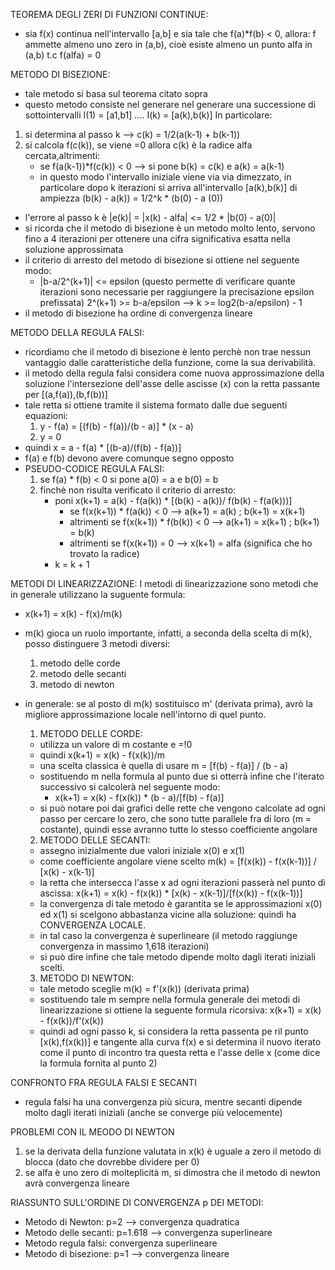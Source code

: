 TEOREMA DEGLI ZERI DI FUNZIONI CONTINUE:
- sia f(x) continua nell'intervallo [a,b] e sia tale che f(a)*f(b) < 0, allora:
f ammette almeno uno zero in (a,b), cioè esiste almeno un punto alfa in (a,b) t.c f(alfa) = 0

METODO DI BISEZIONE:
- tale metodo si basa sul teorema citato sopra
- questo metodo consiste nel generare nel generare una successione di sottointervalli I(1) = [a1,b1] .... I(k) = [a(k),b(k)]
In particolare:
1) si determina al passo k --> c(k) = 1/2(a(k-1) + b(k-1))
2) si calcola f(c(k)), se viene =0 allora c(k) è la radice alfa cercata,altrimenti:
    - se f(a(k-1))*f(c(k)) < 0 --> si pone b(k) = c(k) e a(k) = a(k-1)
    - in questo modo l'intervallo iniziale viene via via dimezzato, in particolare dopo k iterazioni si arriva all'intervallo [a(k),b(k)] 
      di ampiezza (b(k) - a(k)) = 1/2^k * (b(0) - a (0))
- l'errore al passo k è |e(k)| = |x(k) - alfa| <= 1/2 * |b(0) - a(0)|
- si ricorda che il metodo di bisezione è un metodo molto lento, servono fino a 4 iterazioni per ottenere una cifra significativa esatta nella
  soluzione approssimata
- il criterio di arresto del metodo di bisezione si ottiene nel seguente modo:
  - |b-a/2^(k+1)| <= epsilon (questo permette di verificare quante iterazioni sono necessarie per raggiungere la precisazione epsilon prefissata)
    2^(k+1) >= b-a/epsilon --> k >= log2(b-a/epsilon) - 1
- il metodo di bisezione ha ordine di convergenza lineare 

METODO DELLA REGULA FALSI:
- ricordiamo che il metodo di bisezione è lento perchè non trae nessun vantaggio dalle caratteristiche della funzione, come la sua derivabilità.
- il metodo della regula falsi considera come nuova approssimazione della soluzione l'intersezione dell'asse delle ascisse (x) con la retta passante per 
  [(a,f(a)),(b,f(b))]
- tale retta si ottiene tramite il sistema formato dalle due seguenti equazioni:
   1. y - f(a) = [(f(b) - f(a))/(b - a)] * (x - a)
   2. y = 0
- quindi x = a - f(a) * [(b-a)/(f(b) - f(a))]
- f(a) e f(b) devono avere comunque segno opposto 
- PSEUDO-CODICE REGULA FALSI:
  1. se f(a) * f(b) < 0 si pone a(0) = a e b(0) = b
  2. finchè non risulta verificato il criterio di arresto:
      - poni x(k+1) = a(k) - f(a(k)) * [(b(k) - a(k))/ f(b(k) - f(a(k)))]
        - se f(x(k+1)) * f(a(k)) < 0 --> a(k+1) = a(k) ; b(k+1) = x(k+1)
        - altrimenti se f(x(k+1)) * f(b(k)) < 0 --> a(k+1) = x(k+1) ; b(k+1) = b(k)
        - altrimenti se f(x(k+1)) = 0 --> x(k+1) = alfa (significa che ho trovato la radice)
      - k = k + 1

METODI DI LINEARIZZAZIONE:
I metodi di linearizzazione sono metodi che in generale utilizzano la suguente formula:
  -  x(k+1) = x(k) - f(x)/m(k)
- m(k) gioca un ruolo importante, infatti, a seconda della scelta di m(k), posso distinguere 3 metodi diversi:
  1. metodo delle corde 
  2. metodo delle secanti
  3. metodo di newton 
- in generale: se al posto di m(k) sostituisco m' (derivata prima), avrò la migliore approssimazione locale nell'intorno di quel punto.

  1. METODO DELLE CORDE:
  - utilizza un valore di m costante e =!0 
  - quindi x(k+1) = x(k) - f(x(k))/m
  - una scelta classica è quella di usare m = [f(b) - f(a)] / (b - a)
  - sostituendo m nella formula al punto due si otterrà infine che l'iterato successivo si calcolerà nel seguente modo:
    - x(k+1) = x(k) - f(x(k)) * (b - a)/[f(b) - f(a)]
  - si può notare poi dai grafici delle rette che vengono calcolate ad ogni passo per cercare lo zero, che sono tutte parallele fra di loro
   (m = costante), quindi esse avranno tutte lo stesso coefficiente angolare

  2. METODO DELLE SECANTI:
  - assegno inizialmente due valori iniziale x(0) e x(1)
  - come coefficiente angolare viene scelto m(k) = [f(x(k)) - f(x(k-1))] / [x(k) - x(k-1)]
  - la retta che intersecca l'asse x ad ogni iterazioni passerà nel punto di ascissa:
    x(k+1) = x(k) - f(x(k)) * [x(k) - x(k-1)]/[f(x(k)) - f(x(k-1))]
  - la convergenza di tale metodo è garantita se le approssimazioni x(0) ed x(1) si scelgono abbastanza vicine alla soluzione: quindi ha CONVERGENZA LOCALE.
  - in tal caso la convergenza è superlineare (il metodo raggiunge convergenza in massimo 1,618 iterazioni)
  - si può dire infine che tale metodo dipende molto dagli iterati iniziali scelti.

  3. METODO DI NEWTON:
  - tale metodo sceglie m(k) = f'(x(k)) (derivata prima)
  - sostituendo tale m sempre nella formula generale dei metodi di linearizzazione si ottiene la seguente formula ricorsiva:
    x(k+1) = x(k) - f(x(k))/f'(x(k))
  - quindi ad ogni passo k, si considera la retta passenta pe ril punto [x(k),f(x(k))] e tangente alla curva f(x) e si determina il nuovo iterato come il punto di incontro tra questa retta e l'asse delle x (come dice la formula fornita al punto 2)
 
 CONFRONTO FRA REGULA FALSI E SECANTI
 - regula falsi ha una convergenza più sicura, mentre secanti dipende molto dagli iterati iniziali (anche se converge più velocemente)

 PROBLEMI CON IL MEODO DI NEWTON
 1. se la derivata della funzione valutata in x(k) è uguale a zero il metodo di blocca (dato che dovrebbe dividere per 0)
 2. se alfa è uno zero di molteplicità m, si dimostra che il metodo di newton avrà convergenza lineare 

 RIASSUNTO SULL'ORDINE DI CONVERGENZA p DEI METODI:
 - Metodo di Newton: p=2 --> convergenza quadratica
 - Metodo delle secanti: p=1.618 --> convergenza superlineare
 - Metodo regula falsi: convergenza superlineare
 - Metodo di bisezione: p=1 --> convergenza lineare
 